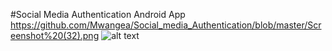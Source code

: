 #Social Media Authentication Android App
https://github.com/Mwangea/Social_media_Authentication/blob/master/Screenshot%20(32).png
![alt text](https://github.com/Mwangea/Social_media_Authentication/blob/master/Screenshot(32).png?raw=true)

